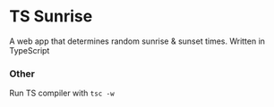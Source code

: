 # TS Sunrise
A web app that determines random sunrise & sunset times. Written in TypeScript
### Other
Run TS compiler with `tsc -w`
